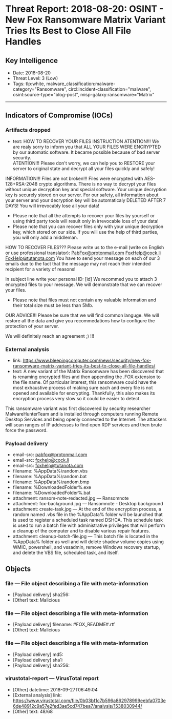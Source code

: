 # Threat Report: 2018-08-20: OSINT - New Fox Ransomware Matrix Variant Tries Its Best to Close All File Handles


## Key Intelligence
* Date: 2018-08-20
* Threat Level: 3 (Low)
* Tags: tlp:white, malware_classification:malware-category="Ransomware", circl:incident-classification="malware", osint:source-type="blog-post", misp-galaxy:ransomware="Matrix"

---

## Indicators of Compromise (IOCs)
### Artifacts dropped
* text: HOW TO RECOVER YOUR FILES INSTRUCTION
ATENTION!!!
We are realy sorry to inform you that  ALL YOUR FILES WERE ENCRYPTED 
by our automatic software. It became possible because of bad server security.  
ATENTION!!!
Please don't worry, we can help you to RESTORE your server to original
state and decrypt all your files quickly and safely!

INFORMATION!!!
Files are not broken!!!
Files were encrypted with AES-128+RSA-2048 crypto algorithms.
There is no way to decrypt your files without unique decryption key and special software. Your unique decryption key is securely stored on our server. For our safety, all information about your server and your decryption key will be automaticaly DELETED AFTER 7 DAYS! You will irrevocably lose all your data!
* Please note that all the attempts to recover your files by yourself or using third party tools will result only in irrevocable loss of your data!
* Please note that you can recover files only with your unique decryption key, which stored on our side. If you will use the help of third parties, you will only add a middleman.

HOW TO RECOVER FILES???
Please write us to the e-mail (write on English or use professional translator):
PabFox@protonmail.com 
FoxHelp@cock.li
FoxHelp@tutanota.com
You have to send your message on each of our 3 emails due to the fact that the message may not reach their intended recipient for a variety of reasons!
  
In subject line write your personal ID:
[id]
We recommed you to attach 3 encrypted files to your message. We will demonstrate that we can recover your files. 
*   Please note that files must not contain any valuable information and their total size must be less than 5Mb. 

OUR ADVICE!!!
Please be sure that we will find common languge. We will restore all the data and give you recommedations how to configure the protection of your server.

We will definitely reach an agreement ;) !!!

### External analysis
* link: https://www.bleepingcomputer.com/news/security/new-fox-ransomware-matrix-variant-tries-its-best-to-close-all-file-handles/
* text: A new variant of the Matrix Ransomware has been discovered that is renaming encrypted files and then appending the .FOX extension to the file name. Of particular interest, this ransomware could have the most exhaustive process of making sure each and every file is not opened and available for encrypting. Thankfully, this also makes its encryption process very slow so it could be easier to detect.

This ransomware variant was first discovered by security researcher MalwareHunterTeam and is installed through computers running Remote Desktop Services and being openly connected to the Internet. The attackers will scan ranges of IP addresses to find open RDP services and then brute force the password.

### Payload delivery
* email-src: pabfox@protonmail.com
* email-src: foxhelp@cock.li
* email-src: foxhelp@tutanota.com
* filename: %AppData%\random.vbs
* filename: %AppData%\random.bat
* filename: %AppData%\random.bmp
* filename: %DownloadedFolder%\.exe
* filename: %DownloadedFolder%\.bat
* attachment: ransom-note-redacted.jpg — Ransomnote
* attachment: fox-background.jpg — Ransomnote - Desktop background
* attachment: create-task.jpg — At the end of the encryption process, a random named .vbs file in the %AppData% folder will be launched that is used to register a scheduled task named DSHCA. This schedule task is used to run a batch file with administrative privileges that will perform a cleanup of the computer and to disable various repair features.
* attachment: cleanup-batch-file.jpg — This batch file is located in the %AppData% folder as well and will delete shadow volume copies using WMIC, powershell, and vssadmin, remove Windows recovery startup, and delete the VBS file, scheduled task, and itself.

## Objects
### file — File object describing a file with meta-information
* [Payload delivery] sha256: <sha256>
* [Other] text: Malicious

### file — File object describing a file with meta-information
* [Payload delivery] filename: #FOX_README#.rtf
* [Other] text: Malicious

### file — File object describing a file with meta-information
* [Payload delivery] md5: <md5>
* [Payload delivery] sha1: <sha1>
* [Payload delivery] sha256: <sha256>

### virustotal-report — VirusTotal report
* [Other] datetime: 2018-09-27T06:49:04
* [External analysis] link: https://www.virustotal.com/file/0b03bf1c7b596a862978999eebfa0703e6de48912c9a57e2fed3ae5cd747bea7/analysis/1538030944/
* [Other] text: 48/68
